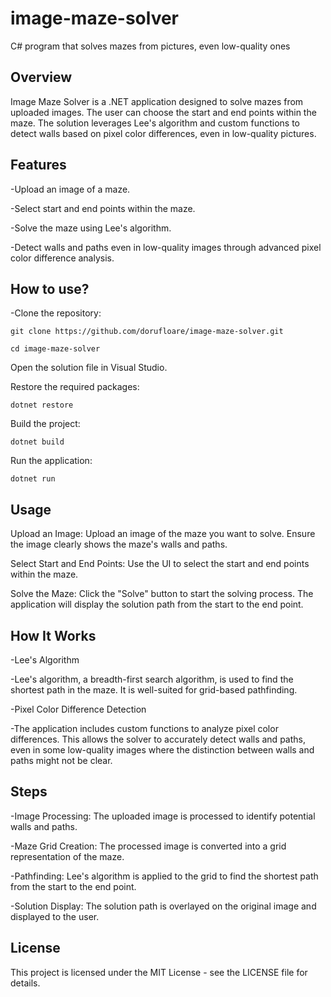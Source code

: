 # image-maze-solver

C# program that solves mazes from pictures, even low-quality ones

## Overview

Image Maze Solver is a .NET application designed to solve mazes from uploaded images. The user can choose the start and end points within the maze. The solution leverages Lee's algorithm and custom functions to detect walls based on pixel color differences, even in low-quality pictures.

## Features

-Upload an image of a maze.

-Select start and end points within the maze.

-Solve the maze using Lee's algorithm.

-Detect walls and paths even in low-quality images through advanced pixel color difference analysis.

## How to use?

-Clone the repository:


```git clone https://github.com/dorufloare/image-maze-solver.git```

```cd image-maze-solver```

Open the solution file in Visual Studio.

Restore the required packages:

```dotnet restore```

Build the project:

```dotnet build```

Run the application:

```dotnet run```

## Usage

Upload an Image: Upload an image of the maze you want to solve. Ensure the image clearly shows the maze's walls and paths.

Select Start and End Points: Use the UI to select the start and end points within the maze.

Solve the Maze: Click the "Solve" button to start the solving process. The application will display the solution path from the start to the end point.

## How It Works

-Lee's Algorithm

  -Lee's algorithm, a breadth-first search algorithm, is used to find the shortest path in the maze. It is well-suited for grid-based pathfinding.

-Pixel Color Difference Detection

  -The application includes custom functions to analyze pixel color differences. This allows the solver to accurately detect walls and paths, even in some low-quality images where the distinction between walls and paths might not be clear.

## Steps

-Image Processing: The uploaded image is processed to identify potential walls and paths.

-Maze Grid Creation: The processed image is converted into a grid representation of the maze.

-Pathfinding: Lee's algorithm is applied to the grid to find the shortest path from the start to the end point.

-Solution Display: The solution path is overlayed on the original image and displayed to the user.

## License
This project is licensed under the MIT License - see the LICENSE file for details.
